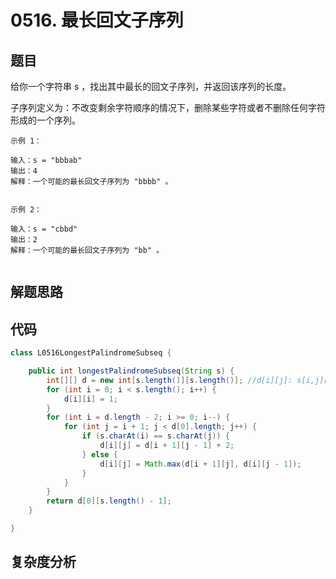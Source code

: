 # 0516. 最长回文子序列

## 题目
给你一个字符串 s ，找出其中最长的回文子序列，并返回该序列的长度。

子序列定义为：不改变剩余字符顺序的情况下，删除某些字符或者不删除任何字符形成的一个序列。



```
示例 1：

输入：s = "bbbab"
输出：4
解释：一个可能的最长回文子序列为 "bbbb" 。


示例 2：

输入：s = "cbbd"
输出：2
解释：一个可能的最长回文子序列为 "bb" 。


```

## 解题思路



## 代码
```java
class L0516LongestPalindromeSubseq {

    public int longestPalindromeSubseq(String s) {
        int[][] d = new int[s.length()][s.length()]; //d[i][j]: s[i,j]的最长回文子序列长度
        for (int i = 0; i < s.length(); i++) {
            d[i][i] = 1;
        }
        for (int i = d.length - 2; i >= 0; i--) {
            for (int j = i + 1; j < d[0].length; j++) {
                if (s.charAt(i) == s.charAt(j)) {
                    d[i][j] = d[i + 1][j - 1] + 2;
                } else {
                    d[i][j] = Math.max(d[i + 1][j], d[i][j - 1]);
                }
            }
        }
        return d[0][s.length() - 1];
    }

}
```

## 复杂度分析

